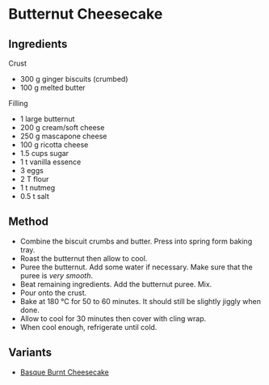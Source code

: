 # Butternut Cheesecake

<!-- Based on https://food52.com/recipes/3716-roasted-butternut-squash-cheesecake. -->

## Ingredients

Crust

- 300 g ginger biscuits (crumbed)
- 100 g melted butter

Filling

- 1 large butternut
- 200 g cream/soft cheese
- 250 g mascapone cheese
- 100 g ricotta cheese
- 1.5 cups sugar
- 1 t vanilla essence
- 3 eggs
- 2 T flour
- 1 t nutmeg
- 0.5 t salt

## Method

- Combine the biscuit crumbs and butter. Press into spring form baking tray.
- Roast the butternut then allow to cool.
- Puree the butternut. Add some water if necessary. Make sure that the puree is _very smooth_.
- Beat remaining ingredients. Add the butternut puree. Mix.
- Pour onto the crust.
- Bake at 180 °C for 50 to 60 minutes. It should still be slightly jiggly when done.
- Allow to cool for 30 minutes then cover with cling wrap.
- When cool enough, refrigerate until cold.

## Variants

- [Basque Burnt Cheesecake](https://reluctantentertainer.com/butternut-squash-cheesecake/)
